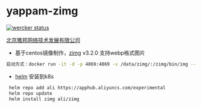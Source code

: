 # yappam-zimg
[![wercker status](https://app.wercker.com/status/6a490a7d994041886dd2783ffa6dbc03/s/master "wercker status")](https://app.wercker.com/project/byKey/6a490a7d994041886dd2783ffa6dbc03)

[北京雅邦网络技术发展有限公司](http://www.yappam.com)

* 基于centos镜像制作，[zimg](https://github.com/buaazp/zimg) v3.2.0 支持webp格式图片

```bash
启动方式：docker run -it -d -p 4869:4869 -v /data/zimg/:/zimg/bin/img --name zimg wangyp0701/zimg
```

*  [helm](https://helm.sh) 安装到k8s

```bash
 helm repo add ali https://apphub.aliyuncs.com/experimental
 helm repo update
 helm install zimg ali/zimg
 ```




